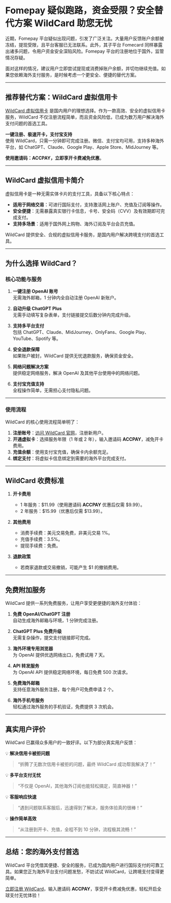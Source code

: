 # Fomepay 疑似跑路，资金受限？安全替代方案 WildCard 助您无忧

近期，Fomepay 平台疑似出现问题，引发了广泛关注。大量用户反馈账户余额被冻结，提现受限，且平台客服已无法联系。此外，其子平台 Fomecard 同样暴露出诸多问题，令用户资金安全深陷风险。Fomepay 平台的注册地位于国外，监管情况存疑。

面对这样的情况，建议用户立即尝试提现或消费掉账户余额，并切勿继续充值。如果您依赖海外支付服务，是时候考虑一个更安全、便捷的替代方案。

---

## **推荐替代方案：WildCard 虚拟信用卡**

[WildCard 虚拟信用卡](https://bit.ly/bewildcard) 是国内用户的理想选择。作为一款高效、安全的虚拟信用卡服务，WildCard 不仅注册流程简单，而且资金风险低，已成为数万用户解决海外支付问题的首选工具。

**一键注册、极速开卡，支付宝支持**  
使用 WildCard，只需一分钟即可完成注册。微信、支付宝均可用，支持多种海外平台，如 ChatGPT、Claude、Google Play、Apple Store、MidJourney 等。

**使用邀请码：ACCPAY，立即享开卡费减免优惠**。

---

## **WildCard 虚拟信用卡简介**

虚拟信用卡是一种无需实体卡片的支付工具，具备以下核心特点：
- **适用于网络交易**：可进行国际支付，支持激活网上账户、充值及订阅等操作。
- **安全便捷**：无需暴露真实银行卡信息，卡号、安全码（CVV）及有效期即可完成支付。
- **支持多场景**：适用于国外网上购物、海外订阅及平台会员充值。

WildCard 提供安全、合规的虚拟信用卡服务，是国内用户解决跨境支付的首选工具。

---

## **为什么选择 WildCard？**

### 核心功能与服务

1. **一键注册 OpenAI 账号**  
   无需海外邮箱，1 分钟内全自动注册 OpenAI 新账户。

2. **自动升级 ChatGPT Plus**  
   无需手动填写复杂表单，支付链接提交后数分钟内完成升级。

3. **支持多平台支付**  
   包括 ChatGPT、Claude、MidJourney、OnlyFans、Google Play、YouTube、Spotify 等。

4. **安全退款保障**  
   如果账户被封，WildCard 提供无忧退款服务，确保资金安全。

5. **网络问题解决方案**  
   提供稳定网络服务，解决 OpenAI 及其他平台使用中的网络问题。

6. **支付宝充值支持**  
   全程操作简单，无需担心支付隐私问题。

---

### 使用流程

WildCard 的核心使用流程简单明了：
1. **注册账号**：[访问 WildCard 官网](https://bit.ly/bewildcard)，注册新用户。
2. **开通虚拟卡**：选择服务年限（1 年或 2 年），输入邀请码 **ACCPAY**，减免开卡费用。
3. **充值余额**：使用支付宝充值，确保卡内余额充足。
4. **绑定支付**：将虚拟卡信息绑定到需要的海外平台完成支付。

---

## **WildCard 收费标准**

1. **开卡费用**  
   - 1 年服务：$11.99（使用邀请码 **ACCPAY** 优惠后仅需 $9.99）。  
   - 2 年服务：$15.99（优惠后仅需 $13.99）。

2. **其他费用**  
   - 消费手续费：美元交易免费，非美元交易 1%。  
   - 充值手续费：3.5%。  
   - 提现手续费：免费。  

3. **退款政策**  
   - 若商家退款或交易撤销，可能产生 $1 的撤销费用。

---

## **免费附加服务**

WildCard 提供一系列免费服务，让用户享受更便捷的海外支付体验：

1. **免费 OpenAI/ChatGPT 注册**  
   自动生成海外邮箱与环境，1 分钟完成注册。

2. **ChatGPT Plus 免费升级**  
   无需复杂操作，提交支付链接即可完成。

3. **海外环境专用浏览器**  
   为 OpenAI 提供优选网络出口，免费试用 7 天。

4. **API 转发服务**  
   为 OpenAI API 提供稳定网络环境，每日免费 500 次请求。

5. **免费海外邮箱**  
   支持任意海外服务注册，每个用户可免费申请 2 个。

6. **海外手机号服务**  
   轻松通过海外服务的手机验证，免费提供 3 次机会。

---

## **真实用户评价**

WildCard 已赢得众多用户的一致好评。以下为部分真实用户反馈：

💡 **解决信用卡被拒问题**  
> “折腾了无数次信用卡被拒的问题，最终 WildCard 成功帮我解决了！”

💡 **多平台支付无忧**  
> “不仅是 OpenAI，其他海外订阅也能轻松搞定，简直神器！”

💡 **客服响应快速**  
> “遇到问题联系客服后，迅速得到了解决，服务体验真的很棒！”

💡 **操作简单高效**  
> “从注册到开卡、充值，全程不到 10 分钟，流程极其流畅！”

---

## **总结：您的海外支付首选**

WildCard 平台凭借其便捷、安全的服务，已成为国内用户进行国际支付的可靠工具。如果您正为海外平台支付问题发愁，不妨试试 WildCard，让跨境支付变得更简单。

[立即注册 WildCard](https://bit.ly/bewildcard)，输入邀请码 **ACCPAY**，享受开卡费减免优惠，轻松开启全球支付无忧体验！
